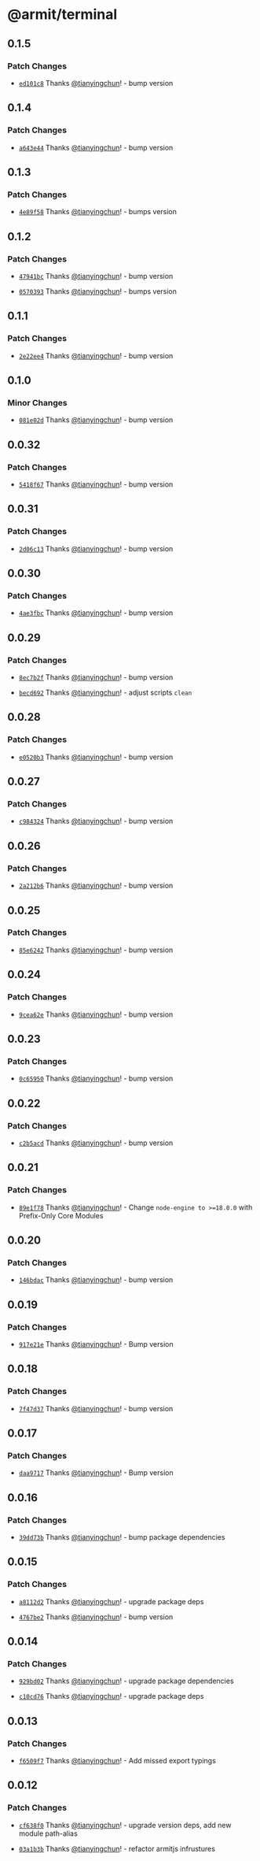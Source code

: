 # @armit/terminal

## 0.1.5

### Patch Changes

- [`ed101c8`](https://github.com/armitjs/armit/commit/ed101c853edf21d6f7a9b2fb1ff70a059377ba64) Thanks [@tianyingchun](https://github.com/tianyingchun)! - bump version

## 0.1.4

### Patch Changes

- [`a643e44`](https://github.com/armitjs/armit/commit/a643e44a51cff31febba27d8108d91dd8d868514) Thanks [@tianyingchun](https://github.com/tianyingchun)! - bump version

## 0.1.3

### Patch Changes

- [`4e89f58`](https://github.com/armitjs/armit/commit/4e89f5878f2014e96d4a0787da41c99d3fa0acf1) Thanks [@tianyingchun](https://github.com/tianyingchun)! - bumps version

## 0.1.2

### Patch Changes

- [`47941bc`](https://github.com/armitjs/armit/commit/47941bca76ed4c6c26c07e01e4f42674f0d77e05) Thanks [@tianyingchun](https://github.com/tianyingchun)! - bump version

- [`0570393`](https://github.com/armitjs/armit/commit/05703938880fe45c6b575b2858c198bc9bb381a4) Thanks [@tianyingchun](https://github.com/tianyingchun)! - bumps version

## 0.1.1

### Patch Changes

- [`2e22ee4`](https://github.com/armitjs/armit/commit/2e22ee4e5fb2ad08be191f4516bcbcdb31c190c8) Thanks [@tianyingchun](https://github.com/tianyingchun)! - bump version

## 0.1.0

### Minor Changes

- [`081e02d`](https://github.com/armitjs/armit/commit/081e02d1c1659227d94fa567f034699893c11082) Thanks [@tianyingchun](https://github.com/tianyingchun)! - bump version

## 0.0.32

### Patch Changes

- [`5418f67`](https://github.com/armitjs/armit/commit/5418f67ed17d3632bbfd8b0312e3ffbb7c134ba7) Thanks [@tianyingchun](https://github.com/tianyingchun)! - bump version

## 0.0.31

### Patch Changes

- [`2d06c13`](https://github.com/armitjs/armit/commit/2d06c1375d23a557110306df92510068b8de10d8) Thanks [@tianyingchun](https://github.com/tianyingchun)! - bump version

## 0.0.30

### Patch Changes

- [`4ae3fbc`](https://github.com/armitjs/armit/commit/4ae3fbcee513e9606aef493172fad83d9afc9890) Thanks [@tianyingchun](https://github.com/tianyingchun)! - bump version

## 0.0.29

### Patch Changes

- [`8ec7b2f`](https://github.com/armitjs/armit/commit/8ec7b2fabfbccb31b3d0ba2168bb77f86c6a5121) Thanks [@tianyingchun](https://github.com/tianyingchun)! - bump version

- [`becd692`](https://github.com/armitjs/armit/commit/becd692faa1138d797bffc3c50141d79d95d27d8) Thanks [@tianyingchun](https://github.com/tianyingchun)! - adjust scripts `clean`

## 0.0.28

### Patch Changes

- [`e0520b3`](https://github.com/armitjs/armit/commit/e0520b3853f23f390c26752cb19395ae692ac448) Thanks [@tianyingchun](https://github.com/tianyingchun)! - bump version

## 0.0.27

### Patch Changes

- [`c984324`](https://github.com/armitjs/armit/commit/c984324d310a626ce46f8f15a613fe938fc0db07) Thanks [@tianyingchun](https://github.com/tianyingchun)! - bump version

## 0.0.26

### Patch Changes

- [`2a212b6`](https://github.com/armitjs/armit/commit/2a212b6844f6f5c530ca77c6d4c45a01df3e77b1) Thanks [@tianyingchun](https://github.com/tianyingchun)! - bump version

## 0.0.25

### Patch Changes

- [`85e6242`](https://github.com/armitjs/armit/commit/85e6242da0a82e12ce248211446884ba73b5c70d) Thanks [@tianyingchun](https://github.com/tianyingchun)! - bump version

## 0.0.24

### Patch Changes

- [`9cea62e`](https://github.com/armitjs/armit/commit/9cea62e85cbc4769d077512a3069a9f3d1c6b644) Thanks [@tianyingchun](https://github.com/tianyingchun)! - bump version

## 0.0.23

### Patch Changes

- [`0c65950`](https://github.com/armitjs/armit/commit/0c659504f80a04726a104340f66b18175c480f6d) Thanks [@tianyingchun](https://github.com/tianyingchun)! - bump version

## 0.0.22

### Patch Changes

- [`c2b5acd`](https://github.com/armitjs/armit/commit/c2b5acdc24e0a57204a5c99e5a2512f1106fe166) Thanks [@tianyingchun](https://github.com/tianyingchun)! - bump version

## 0.0.21

### Patch Changes

- [`89e1f78`](https://github.com/armitjs/armit/commit/89e1f7804734071648fc8ba044dd4f2b3ce8176a) Thanks [@tianyingchun](https://github.com/tianyingchun)! - Change `node-engine to >=18.0.0` with Prefix-Only Core Modules

## 0.0.20

### Patch Changes

- [`146bdac`](https://github.com/armitjs/armit/commit/146bdacaf202e204e4fe6ff850dc66caafcc627e) Thanks [@tianyingchun](https://github.com/tianyingchun)! - bump version

## 0.0.19

### Patch Changes

- [`917e21e`](https://github.com/armitjs/armit/commit/917e21e8948c2926e61d23e77474707aa262e5d1) Thanks [@tianyingchun](https://github.com/tianyingchun)! - Bump version

## 0.0.18

### Patch Changes

- [`7f47d37`](https://github.com/armitjs/armit/commit/7f47d37743c8f010872a91bf9de90ec4c79a2263) Thanks [@tianyingchun](https://github.com/tianyingchun)! - bump version

## 0.0.17

### Patch Changes

- [`daa9717`](https://github.com/armitjs/armit/commit/daa97175d655d0c5551c2a9204d19ccb65228786) Thanks [@tianyingchun](https://github.com/tianyingchun)! - Bump version

## 0.0.16

### Patch Changes

- [`39dd73b`](https://github.com/armitjs/armit/commit/39dd73b153e2d2225faad6bb3bae466776036151) Thanks [@tianyingchun](https://github.com/tianyingchun)! - bump package dependencies

## 0.0.15

### Patch Changes

- [`a8112d2`](https://github.com/armitjs/armit/commit/a8112d250100e67b1a29ebe0205aace5f64b81ae) Thanks [@tianyingchun](https://github.com/tianyingchun)! - upgrade package deps

- [`4767be2`](https://github.com/armitjs/armit/commit/4767be207626f68e217294b955e76877404913b5) Thanks [@tianyingchun](https://github.com/tianyingchun)! - bump version

## 0.0.14

### Patch Changes

- [`929bd02`](https://github.com/armitjs/armit/commit/929bd0207ae5d47d39e84f052fe10b848267ea96) Thanks [@tianyingchun](https://github.com/tianyingchun)! - upgrade package dependencies

- [`c10cd76`](https://github.com/armitjs/armit/commit/c10cd76a313a4f0c5386214e86bc2c7efba43039) Thanks [@tianyingchun](https://github.com/tianyingchun)! - upgrade package deps

## 0.0.13

### Patch Changes

- [`f6509f7`](https://github.com/armitjs/armit/commit/f6509f784e10ac86597e389f20efe04865ad7d7a) Thanks [@tianyingchun](https://github.com/tianyingchun)! - Add missed export typings

## 0.0.12

### Patch Changes

- [`cf638f0`](https://github.com/armitjs/armit/commit/cf638f0834e5f19b9f08cfb7f1c19574cfd68cf8) Thanks [@tianyingchun](https://github.com/tianyingchun)! - upgrade version deps, add new module path-alias

- [`03a1b3b`](https://github.com/armitjs/armit/commit/03a1b3b6af5243f49f099866e2245b966db3ffa3) Thanks [@tianyingchun](https://github.com/tianyingchun)! - refactor armitjs infrustures
